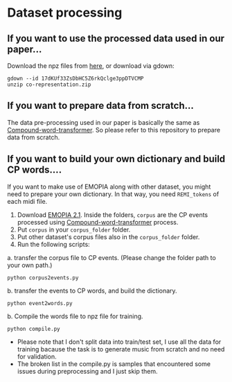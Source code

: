 
# Dataset processing

## If you want to use the processed data used in our paper...
Download the npz files from [here](https://drive.google.com/file/d/17dKUf33ZsDbHC5Z6rkQclge3ppDTVCMP/view?usp=sharing), or download via gdown:  

```
gdown --id 17dKUf33ZsDbHC5Z6rkQclge3ppDTVCMP
unzip co-representation.zip
```


## If you want to prepare data from scratch...
The data pre-processing used in our paper is basically the same as [Compound-word-transformer](https://github.com/YatingMusic/compound-word-transformer/blob/main/dataset/Dataset.md). So please refer to this repository to prepare data from scratch.

## If you want to build your own dictionary and build CP words....

If you want to make use of EMOPIA along with other dataset, you might need to prepare your own dictionary. In that way, you need `REMI_tokens` of each midi file.  

1. Download [EMOPIA 2.1](https://zenodo.org/record/5151045#.YQaNfVMzZoQ). Inside the folders, `corpus` are the CP events processed using [Compound-word-transformer](https://github.com/YatingMusic/compound-word-transformer/blob/main/dataset/Dataset.md) process. 
2. Put `corpus` in your `corpus_folder` folder.
3. Put other dataset's corpus files also in the `corpus_folder` folder.
4. Run the following scripts:

a. transfer the corpus file to CP events. (Please change the folder path to your own path.)

```
python corpus2events.py
```

b. transfer the events to CP words, and build the dictionary.
```
python event2words.py
```
b. Compile the words file to npz file for training.
```
python compile.py
```
* Please note that I don't split data into train/test set, I use all the data for training bacause the task is to generate music from scratch and no need for validation.
* The broken list in the compile.py is samples that encountered some issues during preprocessing and I just skip them.